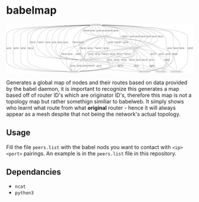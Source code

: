 babelmap
========

![An example graph generated](graph.png)

Generates a global map of nodes and their routes based on data provided by the babel daemon, it is important to recognize this generates a map based off of router ID's which are originator ID's, therefore this map is not a topology map but rather somethign similiar to babelweb. It simply shows who learnt what route from what **original** router - hence it will always appear as a mesh despite that not being the network's actual topology.

## Usage

Fill the file `peers.list` with the babel nods you want to contact with `<ip> <port>` pairings. An example is in the `peers.list` file in this repository.

## Dependancies

* `ncat`
* `python3`
